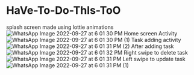 # HaVe-To-Do-ThIs-ToO
splash screen made using lottie animations 
![WhatsApp Image 2022-09-27 at 6 01 30 PM](https://user-images.githubusercontent.com/100133057/192528969-46379459-ee22-4011-a3a0-7abd4cccab11.jpeg)
Home screen Activity
![WhatsApp Image 2022-09-27 at 6 01 30 PM (1)](https://user-images.githubusercontent.com/100133057/192529073-a3cb3e76-8c25-4a4a-8546-7eb87c6dbcbf.jpeg)
Task adding activity 
![WhatsApp Image 2022-09-27 at 6 01 31 PM (2)](https://user-images.githubusercontent.com/100133057/192529376-76cd0288-d1de-49af-a956-572945cce621.jpeg)
After adding task
![WhatsApp Image 2022-09-27 at 6 01 32 PM](https://user-images.githubusercontent.com/100133057/192529479-25789df6-b8d5-40c5-a90e-91789448c9be.jpeg)
Right swipe to delete task
![WhatsApp Image 2022-09-27 at 6 01 31 PM](https://user-images.githubusercontent.com/100133057/192529571-b937ab59-a8f3-4b1d-b957-3a5513ce9e97.jpeg)
Left swipe to update task![WhatsApp Image 2022-09-27 at 6 01 31 PM (1)](https://user-images.githubusercontent.com/100133057/192529788-cc1af165-d5bf-4f68-8d36-347ca8c7f94a.jpeg)

